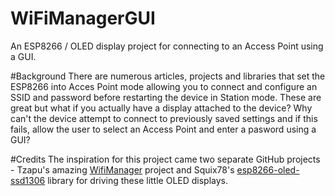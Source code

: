 # WiFiManagerGUI
An ESP8266 / OLED display project for connecting to an Access Point using a GUI.

#Background
There are numerous articles, projects and libraries that set the ESP8266 into Acces Point mode allowing you to connect and configure an SSID and password before restarting the device in Station mode.  These are great but what if you actually have a display attached to the device?  Why can't the device attempt to connect to previously saved settings and if this fails, allow the user to select an Access Point and enter a pasword using a GUI?

#Credits
The inspiration for this project came two separate GitHub projects - Tzapu's amazing [WifiManager](https://github.com/tzapu/WiFiManager) project and Squix78's [esp8266-oled-ssd1306](https://github.com/squix78/esp8266-oled-ssd1306) library for driving these little OLED displays.


